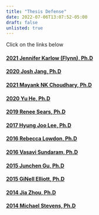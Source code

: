 ```yaml
---
title: "Thesis Defense"
date: 2022-07-06T13:07:52-05:00
draft: false
unlisted: true
---
```

Click on the links below

#### [2021 Jennifer Karlow (Flynn), Ph.D](/thesis-defenses/jennifer-defense/)  
#### [2020 Josh Jang, Ph.D](/thesis-defenses/josh-defense/)  
#### [2021 Mayank NK Choudhary, Ph.D](/thesis-defenses/mayank-defense)  
#### [2020 Yu He, Ph.D](/thesis-defenses/yu-defense)  
#### [2019 Renee Sears, Ph.D](/thesis-defenses/renee-defense)  
#### [2017 Hyung Joo Lee, Ph.D](/thesis-defenses/hyung-defense)  
#### [2016 Rebecca Lowdon, Ph.D](/thesis-defenses/rebecca-defense)  
#### [2016 Vasavi Sundaram, Ph.D](/thesis-defenses/vasavi-defense)  
#### [2015 Junchen Gu, Ph.D](/thesis-defenses/junchen-defense)  
#### [2015 GiNell Elliott, Ph.D](/thesis-defenses/ginell-defense)  
#### [2014 Jia Zhou, Ph.D](/thesis-defenses/jia-defense)  
#### [2014 Michael Stevens, Ph.D](/thesis-defenses/michael-defense)  